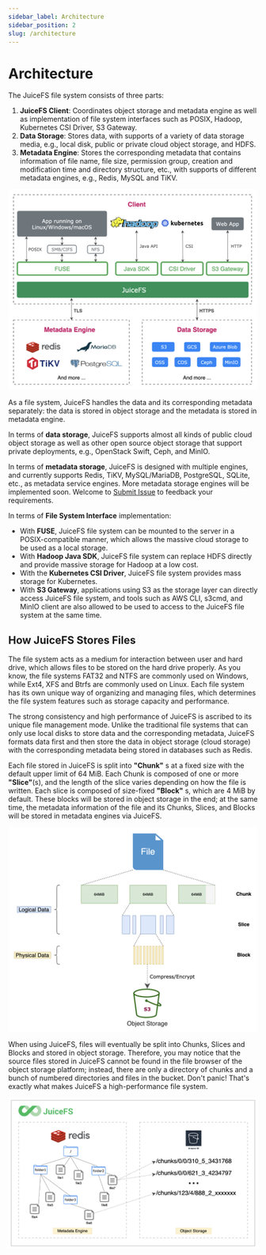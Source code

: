 ```yaml
---
sidebar_label: Architecture
sidebar_position: 2
slug: /architecture
---
```


# Architecture

The JuiceFS file system consists of three parts:

1. **JuiceFS Client**: Coordinates object storage and metadata engine as well as implementation of file system interfaces such as POSIX, Hadoop, Kubernetes CSI Driver, S3 Gateway.
2. **Data Storage**: Stores data, with supports of a variety of data storage media, e.g., local disk, public or private cloud object storage, and HDFS.
3. **Metadata Engine**: Stores the corresponding metadata that contains information of file name, file size, permission group, creation and modification time and directory structure, etc., with supports of different metadata engines, e.g., Redis, MySQL and TiKV.

![image](../images/juicefs-arch-new.png)

As a file system, JuiceFS handles the data and its corresponding metadata separately: the data is stored in object storage and the metadata is stored in metadata engine.

In terms of **data storage**, JuiceFS supports almost all kinds of public cloud object storage as well as other open source object storage that support private deployments, e.g., OpenStack Swift, Ceph, and MinIO.

In terms of **metadata storage**, JuiceFS is designed with multiple engines, and currently supports Redis, TiKV, MySQL/MariaDB, PostgreSQL, SQLite, etc., as metadata service engines. More metadata storage engines will be implemented soon. Welcome to [Submit Issue](https://github.com/juicedata/juicefs/issues) to feedback your requirements.

In terms of **File System Interface** implementation:

- With **FUSE**, JuiceFS file system can be mounted to the server in a POSIX-compatible manner, which allows the massive cloud storage to be used as a local storage.
- With **Hadoop Java SDK**, JuiceFS file system can replace HDFS directly and provide massive storage for Hadoop at a low cost.
- With the **Kubernetes CSI Driver**, JuiceFS file system provides mass storage for Kubernetes.
- With **S3 Gateway**, applications using S3 as the storage layer can directly access JuiceFS file system, and tools such as AWS CLI, s3cmd, and MinIO client are also allowed to be used to access to the JuiceFS file system at the same time.


## How JuiceFS Stores Files

The file system acts as a medium for interaction between user and hard drive, which allows files to be stored on the hard drive properly. As you know, the file systems FAT32 and NTFS are commonly used on Windows, while Ext4, XFS and Btrfs are commonly used on Linux. Each file system has its own unique way of organizing and managing files, which determines the file system features such as storage capacity and performance.

The strong consistency and high performance of JuiceFS is ascribed to its unique file management mode. Unlike the traditional file systems that can only use local disks to store data and the corresponding metadata, JuiceFS formats data first and then store the data in object storage (cloud storage) with the corresponding metadata being stored in databases such as Redis.

Each file stored in JuiceFS is split into **"Chunk"** s at a fixed size with the default upper limit of 64 MiB. Each Chunk is composed of one or more **"Slice"**(s), and the length of the slice varies depending on how the file is written. Each slice is composed of size-fixed **"Block"** s, which are 4 MiB by default. These blocks will be stored in object storage in the end; at the same time, the metadata information of the file and its Chunks, Slices, and Blocks will be stored in metadata engines via JuiceFS.

![](../images/juicefs-storage-format-new.png)

When using JuiceFS, files will eventually be split into Chunks, Slices and Blocks and stored in object storage. Therefore, you may notice that the source files stored in JuiceFS cannot be found in the file browser of the object storage platform; instead, there are only a directory of chunks and a bunch of numbered directories and files in the bucket. Don't panic! That's exactly what makes JuiceFS a high-performance file system.

![How JuiceFS stores your files](../images/how-juicefs-stores-files-new.png)
